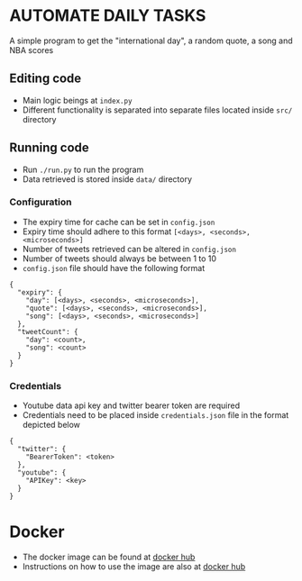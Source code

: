 # AUTOMATE DAILY TASKS

A simple program to get the "international day", a random quote, a song and NBA scores

## Editing code

* Main logic beings at `index.py`
* Different functionality is separated into separate files located inside `src/` directory

## Running code

* Run `./run.py` to run the program
* Data retrieved is stored inside `data/` directory

### Configuration

* The expiry time for cache can be set in `config.json`
* Expiry time should adhere to this format `[<days>, <seconds>, <microseconds>]`
* Number of tweets retrieved can be altered in `config.json`
* Number of tweets should always be between 1 to 10
* `config.json` file should have the following format
```
{
  "expiry": {
    "day": [<days>, <seconds>, <microseconds>],
    "quote": [<days>, <seconds>, <microseconds>],
    "song": [<days>, <seconds>, <microseconds>]
  },
  "tweetCount": {
    "day": <count>,
    "song": <count>
  }
}
```

### Credentials

* Youtube data api key and twitter bearer token are required
* Credentials need to be placed inside `credentials.json` file in the format depicted below
```
{
  "twitter": {
    "BearerToken": <token>
  },
  "youtube": {
    "APIKey": <key>
  }
}
```

# Docker

* The docker image can be found at [docker hub](https://hub.docker.com/repository/docker/nithishraja/start-day)
* Instructions on how to use the image are also at [docker hub](https://hub.docker.com/repository/docker/nithishraja/start-day)
